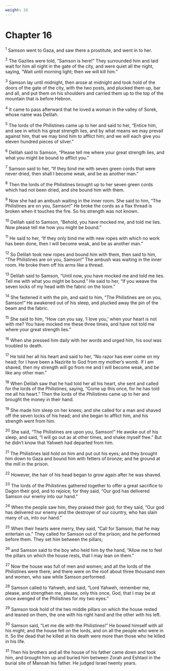 ```yaml
---
weight: 16
---
```


# Chapter 16

<sup>1</sup> Samson went to Gaza, and saw there a prostitute, and went in to her. 

<sup>2</sup> The Gazites were told, “Samson is here!” They surrounded him and laid wait for him all night in the gate of the city, and were quiet all the night, saying, “Wait until morning light; then we will kill him.” 

<sup>3</sup> Samson lay until midnight, then arose at midnight and took hold of the doors of the gate of the city, with the two posts, and plucked them up, bar and all, and put them on his shoulders and carried them up to the top of the mountain that is before Hebron. 

<sup>4</sup> It came to pass afterward that he loved a woman in the valley of Sorek, whose name was Delilah. 

<sup>5</sup> The lords of the Philistines came up to her and said to her, “Entice him, and see in which his great strength lies, and by what means we may prevail against him, that we may bind him to afflict him; and we will each give you eleven hundred pieces of silver.” 

<sup>6</sup> Delilah said to Samson, “Please tell me where your great strength lies, and what you might be bound to afflict you.” 

<sup>7</sup> Samson said to her, “If they bind me with seven green cords that were never dried, then shall I become weak, and be as another man.” 

<sup>8</sup> Then the lords of the Philistines brought up to her seven green cords which had not been dried, and she bound him with them. 

<sup>9</sup> Now she had an ambush waiting in the inner room. She said to him, “The Philistines are on you, Samson!” He broke the cords as a flax thread is broken when it touches the fire. So his strength was not known. 

<sup>10</sup> Delilah said to Samson, “Behold, you have mocked me, and told me lies. Now please tell me how you might be bound.” 

<sup>11</sup> He said to her, “If they only bind me with new ropes with which no work has been done, then I will become weak, and be as another man.” 

<sup>12</sup> So Delilah took new ropes and bound him with them, then said to him, “The Philistines are on you, Samson!” The ambush was waiting in the inner room. He broke them off his arms like a thread. 

<sup>13</sup> Delilah said to Samson, “Until now, you have mocked me and told me lies. Tell me with what you might be bound.” He said to her, “If you weave the seven locks of my head with the fabric on the loom.” 

<sup>14</sup> She fastened it with the pin, and said to him, “The Philistines are on you, Samson!” He awakened out of his sleep, and plucked away the pin of the beam and the fabric. 

<sup>15</sup> She said to him, “How can you say, ‘I love you,’ when your heart is not with me? You have mocked me these three times, and have not told me where your great strength lies.” 

<sup>16</sup> When she pressed him daily with her words and urged him, his soul was troubled to death. 

<sup>17</sup> He told her all his heart and said to her, “No razor has ever come on my head; for I have been a Nazirite to God from my mother’s womb. If I am shaved, then my strength will go from me and I will become weak, and be like any other man.” 

<sup>18</sup> When Delilah saw that he had told her all his heart, she sent and called for the lords of the Philistines, saying, “Come up this once, for he has told me all his heart.” Then the lords of the Philistines came up to her and brought the money in their hand. 

<sup>19</sup> She made him sleep on her knees; and she called for a man and shaved off the seven locks of his head; and she began to afflict him, and his strength went from him. 

<sup>20</sup> She said, “The Philistines are upon you, Samson!” He awoke out of his sleep, and said, “I will go out as at other times, and shake myself free.” But he didn’t know that Yahweh had departed from him. 

<sup>21</sup> The Philistines laid hold on him and put out his eyes; and they brought him down to Gaza and bound him with fetters of bronze; and he ground at the mill in the prison. 

<sup>22</sup> However, the hair of his head began to grow again after he was shaved. 

<sup>23</sup> The lords of the Philistines gathered together to offer a great sacrifice to Dagon their god, and to rejoice; for they said, “Our god has delivered Samson our enemy into our hand.” 

<sup>24</sup> When the people saw him, they praised their god; for they said, “Our god has delivered our enemy and the destroyer of our country, who has slain many of us, into our hand.” 

<sup>25</sup> When their hearts were merry, they said, “Call for Samson, that he may entertain us.” They called for Samson out of the prison; and he performed before them. They set him between the pillars; 

<sup>26</sup> and Samson said to the boy who held him by the hand, “Allow me to feel the pillars on which the house rests, that I may lean on them.” 

<sup>27</sup> Now the house was full of men and women; and all the lords of the Philistines were there; and there were on the roof about three thousand men and women, who saw while Samson performed. 

<sup>28</sup> Samson called to Yahweh, and said, “Lord Yahweh, remember me, please, and strengthen me, please, only this once, God, that I may be at once avenged of the Philistines for my two eyes.” 

<sup>29</sup> Samson took hold of the two middle pillars on which the house rested and leaned on them, the one with his right hand and the other with his left. 

<sup>30</sup> Samson said, “Let me die with the Philistines!” He bowed himself with all his might; and the house fell on the lords, and on all the people who were in it. So the dead that he killed at his death were more than those who he killed in his life. 

<sup>31</sup> Then his brothers and all the house of his father came down and took him, and brought him up and buried him between Zorah and Eshtaol in the burial site of Manoah his father. He judged Israel twenty years. 


